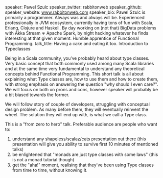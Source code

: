 speaker: Pawel Szulc
speaker_twitter: rabbitonweb
speaker_github: 
speaker_website: www.rabbitonweb.com
speaker_bio: Pawel Szulc is primarily a programmer. Always was and always will be. Experienced professionally in JVM ecosystem, currently having tons of fun with Scala, Erlang, Clojure and Haskell. By day working on (not that) BigData problems with Akka Stream ∓ Apache Spark, by night hacking whatever he finds interesting at that given moment. Humble apprentice of Functional Programming.
talk_title: Having a cake and eating it too. Introduction to Typeclasses



Being in a Scala community, you've probably heard about type classes. Very basic concept that both commonly used among many Scala libraries and at the same time very fundamental to understand any theoretical concepts behind Functional Programming. This short talk is all about explaining what Type classes are, how to use them and how to create them, with strong emphasis on answering the question "why should I even care?". We will focus on both on prons and cons, however speaker will probably be a bit biased towards the former.

We will follow story of couple of developers, struggling with conceptual design problem. As many before them, they will eventually reinvent the wheel. The solution they will end up with, is what we call a Type class.

This is a "from zero to hero" talk. Preferable audience are people who want to:
1. understand any shapeless/scalaz/cats presentation out there (this presentation will give you ability to survive first 10 minutes of mentioned talks)
2. be enlightened that "monads are just type classes with some laws" (this is not a monad tutorial though)
3. get the "aha!" moment, realising that they've been using Type classes from time to time, without knowing it.